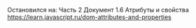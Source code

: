 Остановился на:
Часть 2
Документ 1.6
Атрибуты и свойства
https://learn.javascript.ru/dom-attributes-and-properties
